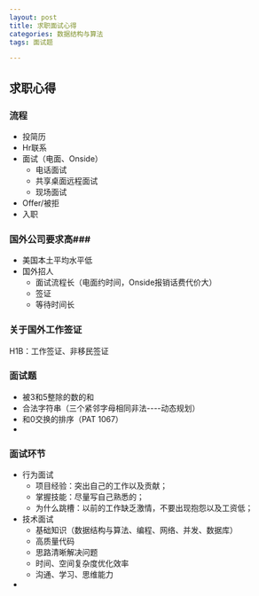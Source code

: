 ```yaml
---
layout: post
title: 求职面试心得
categories: 数据结构与算法
tags: 面试题

---
```

## 求职心得 ##

### 流程 ###
- 投简历 
- Hr联系
- 面试（电面、Onside）
	- 电话面试
	- 共享桌面远程面试
	- 现场面试 
- Offer/被拒
- 入职

### 国外公司要求高###
- 美国本土平均水平低
- 国外招人
	- 面试流程长（电面约时间，Onside报销话费代价大）
	- 签证
	- 等待时间长

### 关于国外工作签证 ###
H1B：工作签证、非移民签证

### 面试题 ###
- 被3和5整除的数的和
- 合法字符串（三个紧邻字母相同非法----动态规划）
- 和0交换的排序（PAT 1067）
- 

### 面试环节 ###

- 行为面试
	- 项目经验：突出自己的工作以及贡献；
	- 掌握技能：尽量写自己熟悉的；
	- 为什么跳槽：以前的工作缺乏激情，不要出现抱怨以及工资低；
- 技术面试
	- 基础知识（数据结构与算法、编程、网络、并发、数据库）
	- 高质量代码
	- 思路清晰解决问题
	- 时间、空间复杂度优化效率
	- 沟通、学习、思维能力
- 